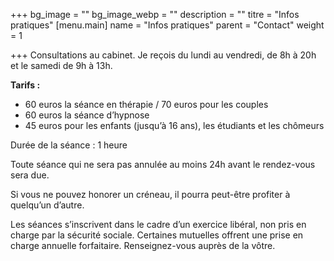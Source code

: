 +++
bg_image = ""
bg_image_webp = ""
description = ""
titre = "Infos pratiques"
[menu.main]
name = "Infos pratiques"
parent = "Contact"
weight = 1

+++
Consultations au cabinet. Je reçois du lundi au vendredi, de 8h à 20h et le samedi de 9h à 13h.

**Tarifs :**

* 60 euros la séance en thérapie / 70 euros pour les couples
* 60 euros la séance d’hypnose
* 45 euros pour les enfants (jusqu’à 16 ans), les étudiants et les chômeurs

Durée de la séance : 1 heure

Toute séance qui ne sera pas annulée au moins 24h avant le rendez-vous sera due.

Si vous ne pouvez honorer un créneau, il pourra peut-être profiter à quelqu’un d’autre.

Les séances s’inscrivent dans le cadre d’un exercice libéral, non pris en charge par la sécurité sociale. Certaines mutuelles offrent une prise en charge annuelle forfaitaire. Renseignez-vous auprès de la vôtre.